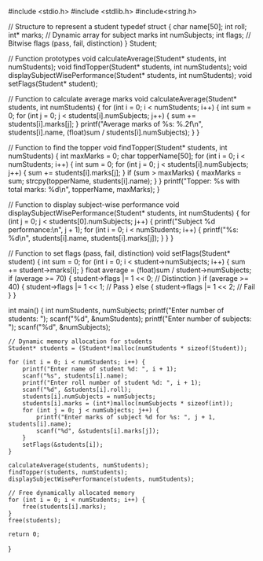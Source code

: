 #include <stdio.h>
#include <stdlib.h>
#include<string.h>

// Structure to represent a student
typedef struct {
    char name[50];
    int roll;
    int* marks; // Dynamic array for subject marks
    int numSubjects;
    int flags; // Bitwise flags (pass, fail, distinction)
} Student;

// Function prototypes
void calculateAverage(Student* students, int numStudents);
void findTopper(Student* students, int numStudents);
void displaySubjectWisePerformance(Student* students, int numStudents);
void setFlags(Student* student);

// Function to calculate average marks
void calculateAverage(Student* students, int numStudents) {
    for (int i = 0; i < numStudents; i++) {
        int sum = 0;
        for (int j = 0; j < students[i].numSubjects; j++) {
            sum += students[i].marks[j];
        }
        printf("Average marks of %s: %.2f\n", students[i].name, (float)sum / students[i].numSubjects);
    }
}

// Function to find the topper
void findTopper(Student* students, int numStudents) {
    int maxMarks = 0;
    char topperName[50];
    for (int i = 0; i < numStudents; i++) {
        int sum = 0;
        for (int j = 0; j < students[i].numSubjects; j++) {
            sum += students[i].marks[j];
        }
        if (sum > maxMarks) {
            maxMarks = sum;
            strcpy(topperName, students[i].name);
        }
    }
    printf("Topper: %s with total marks: %d\n", topperName, maxMarks);
}

// Function to display subject-wise performance
void displaySubjectWisePerformance(Student* students, int numStudents) {
    for (int j = 0; j < students[0].numSubjects; j++) {
        printf("Subject %d performance:\n", j + 1);
        for (int i = 0; i < numStudents; i++) {
            printf("%s: %d\n", students[i].name, students[i].marks[j]);
        }
    }
}

// Function to set flags (pass, fail, distinction)
void setFlags(Student* student) {
    int sum = 0;
    for (int i = 0; i < student->numSubjects; i++) {
        sum += student->marks[i];
    }
    float average = (float)sum / student->numSubjects;
    if (average >= 70) {
        student->flags |= 1 << 0; // Distinction
    }
    if (average >= 40) {
        student->flags |= 1 << 1; // Pass
    } else {
        student->flags |= 1 << 2; // Fail
    }
}

int main() {
    int numStudents, numSubjects;
    printf("Enter number of students: ");
    scanf("%d", &numStudents);
    printf("Enter number of subjects: ");
    scanf("%d", &numSubjects);

    // Dynamic memory allocation for students
    Student* students = (Student*)malloc(numStudents * sizeof(Student));

    for (int i = 0; i < numStudents; i++) {
        printf("Enter name of student %d: ", i + 1);
        scanf("%s", students[i].name);
        printf("Enter roll number of student %d: ", i + 1);
        scanf("%d", &students[i].roll);
        students[i].numSubjects = numSubjects;
        students[i].marks = (int*)malloc(numSubjects * sizeof(int));
        for (int j = 0; j < numSubjects; j++) {
            printf("Enter marks of subject %d for %s: ", j + 1, students[i].name);
            scanf("%d", &students[i].marks[j]);
        }
        setFlags(&students[i]);
    }

    calculateAverage(students, numStudents);
    findTopper(students, numStudents);
    displaySubjectWisePerformance(students, numStudents);

    // Free dynamically allocated memory
    for (int i = 0; i < numStudents; i++) {
        free(students[i].marks);
    }
    free(students);

    return 0;
}
